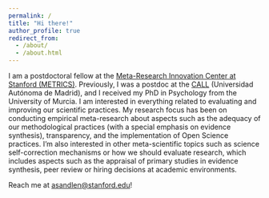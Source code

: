 ```yaml
---
permalink: /
title: "Hi there!"
author_profile: true
redirect_from: 
  - /about/
  - /about.html
---
```


I am a postdoctoral fellow at the [Meta-Research Innovation Center at Stanford (METRICS)](https://metrics.stanford.edu/). Previously, I was a postdoc at the [CALL](https://calluam.wordpress.com/) (Universidad Autónoma de Madrid), and I received my PhD in Psychology from the University of Murcia. I am interested in everything related to evaluating and improving our scientific practices. My research focus has been on conducting empirical meta-research about aspects such as the adequacy of our methodological practices (with a special emphasis on evidence synthesis), transparency, and the implementation of Open Science practices. I’m also interested in other meta-scientific topics such as science self-correction mechanisms or how we should evaluate research, which includes aspects such as the appraisal of primary studies in evidence synthesis, peer review or hiring decisions at academic environments.

Reach me at [asandlen@stanford.edu](mailto:asandlen@stanford.edu)!